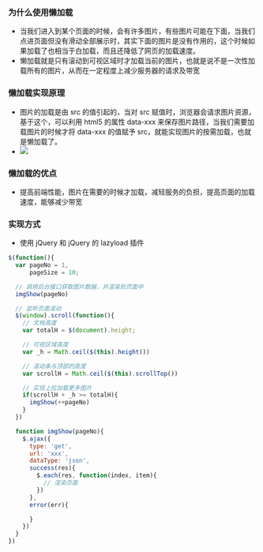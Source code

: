 ### 为什么使用懒加载
+ 当我们进入到某个页面的时候，会有许多图片，有些图片可能在下面，当我们点进页面但没有滑动全部展示时，其实下面的图片是没有作用的，这个时候如果加载了也相当于白加载，而且还降低了网页的加载速度。
+ 懒加载就是只有滚动到可视区域时才加载当前的图片，也就是说不是一次性加载所有的图片，从而在一定程度上减少服务器的请求及带宽

### 懒加载实现原理
+ 图片的加载是由 src 的值引起的，当对 src 赋值时，浏览器会请求图片资源，基于这个，可以利用 html5 的属性 data-xxx 来保存图片路径，当我们需要加载图片的时候才将 data-xxx 的值赋予 src，就能实现图片的按需加载，也就是懒加载了。
+ <img data-src='图片路径' src='默认的图片'>

### 懒加载的优点
+ 提高前端性能，图片在需要的时候才加载，减轻服务的负担，提高页面的加载速度，能够减少带宽

### 实现方式
+ 使用 jQuery 和 jQuery 的 lazyload 插件
```javascript
$(function(){
  var pageNo = 1,
      pageSize = 10;

  // 调用后台接口获取图片数据，并渲染到页面中
  imgShow(pageNo)

  // 监听页面滚动
  $(window).scroll(function(){
    // 文档高度
    var totalH = $(document).height;

    // 可视区域高度
    var _h = Math.ceil($(this).height())

    // 滚动条与顶部的高度
    var scrollH = Math.ceil($(this).scrollTop())

    // 实现上拉加载更多图片
    if(scrollH + _h >= totalH){
      imgShow(++pageNo)
    }
  })

  function imgShow(pageNo){
    $.ajax({
      type: 'get',
      url: 'xxx',
      dataType: 'json',
      success(res){
        $.each(res, function(index, item){
          // 渲染页面
        })
      },
      error(err){

      }
    })
  }
})

```